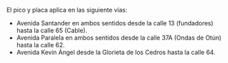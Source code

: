 El pico y placa aplica en las siguiente vías:

- Avenida Santander en ambos sentidos desde la calle 13 (fundadores) hasta la calle 65 (Cable).
- Avenida Paralela en ambos sentidos desde la calle 37A (Ondas de Otún) hasta la calle 62.
- Avenida Kevin Ángel desde la Glorieta de los Cedros hasta la calle 64.
